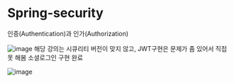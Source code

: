 # Spring-security
인증(Authentication)과 인가(Authorization)

![image](https://github.com/91CHS/SpringSecurity-JWT/assets/68048878/04bab179-f2bd-4270-8fb3-6af3232411b0)
해당 강의는 시큐리티 버전이 맞지 않고, JWT구현은 문제가 좀 있어서 직접 못 해봄
소셜로그인 구현 완료

![image](https://github.com/91CHS/SpringSecurity-JWT/assets/68048878/806e3ce1-1769-4065-99b6-ffe0ebc899de)




